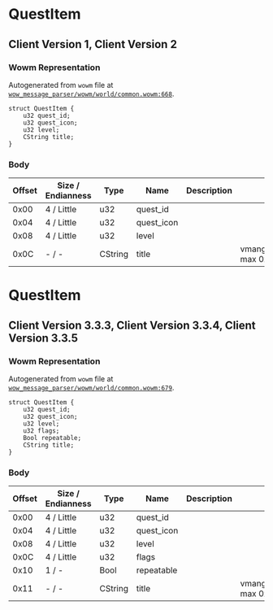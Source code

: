 # QuestItem

## Client Version 1, Client Version 2

### Wowm Representation

Autogenerated from `wowm` file at [`wow_message_parser/wowm/world/common.wowm:668`](https://github.com/gtker/wow_messages/tree/main/wow_message_parser/wowm/world/common.wowm#L668).
```rust,ignore
struct QuestItem {
    u32 quest_id;
    u32 quest_icon;
    u32 level;
    CString title;
}
```
### Body

| Offset | Size / Endianness | Type | Name | Description | Comment |
| ------ | ----------------- | ---- | ---- | ----------- | ------- |
| 0x00 | 4 / Little | u32 | quest_id |  |  |
| 0x04 | 4 / Little | u32 | quest_icon |  |  |
| 0x08 | 4 / Little | u32 | level |  |  |
| 0x0C | - / - | CString | title |  | vmangos/cmangos/mangoszero: max 0x200 |

# QuestItem

## Client Version 3.3.3, Client Version 3.3.4, Client Version 3.3.5

### Wowm Representation

Autogenerated from `wowm` file at [`wow_message_parser/wowm/world/common.wowm:679`](https://github.com/gtker/wow_messages/tree/main/wow_message_parser/wowm/world/common.wowm#L679).
```rust,ignore
struct QuestItem {
    u32 quest_id;
    u32 quest_icon;
    u32 level;
    u32 flags;
    Bool repeatable;
    CString title;
}
```
### Body

| Offset | Size / Endianness | Type | Name | Description | Comment |
| ------ | ----------------- | ---- | ---- | ----------- | ------- |
| 0x00 | 4 / Little | u32 | quest_id |  |  |
| 0x04 | 4 / Little | u32 | quest_icon |  |  |
| 0x08 | 4 / Little | u32 | level |  |  |
| 0x0C | 4 / Little | u32 | flags |  |  |
| 0x10 | 1 / - | Bool | repeatable |  |  |
| 0x11 | - / - | CString | title |  | vmangos/cmangos/mangoszero: max 0x200 |

